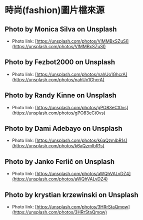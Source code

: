 # 時尚(fashion)圖片檔來源

## Photo by Monica Silva on Unsplash
* Photo link: [https://unsplash.com/photos/VlMMBxSZuSI](https://unsplash.com/photos/VlMMBxSZuSI)

## Photo by Fezbot2000 on Unsplash
* Photo link: [https://unsplash.com/photos/nahUo1GhcrA](https://unsplash.com/photos/nahUo1GhcrA)

## Photo by Randy Kinne on Unsplash
* Photo link: [https://unsplash.com/photos/gPO83eCt0vs](https://unsplash.com/photos/gPO83eCt0vs)

## Photo by Dami Adebayo on Unsplash
* Photo link: [https://unsplash.com/photos/k6aQzmIbR1s](https://unsplash.com/photos/k6aQzmIbR1s)

## Photo by Janko Ferlič on Unsplash
* Photo link: [https://unsplash.com/photos/aWQhVALvDZ4](https://unsplash.com/photos/aWQhVALvDZ4)

## Photo by krystian krzewinski on Unsplash
* Photo link: [https://unsplash.com/photos/3HRrStaQmqw](https://unsplash.com/photos/3HRrStaQmqw)
